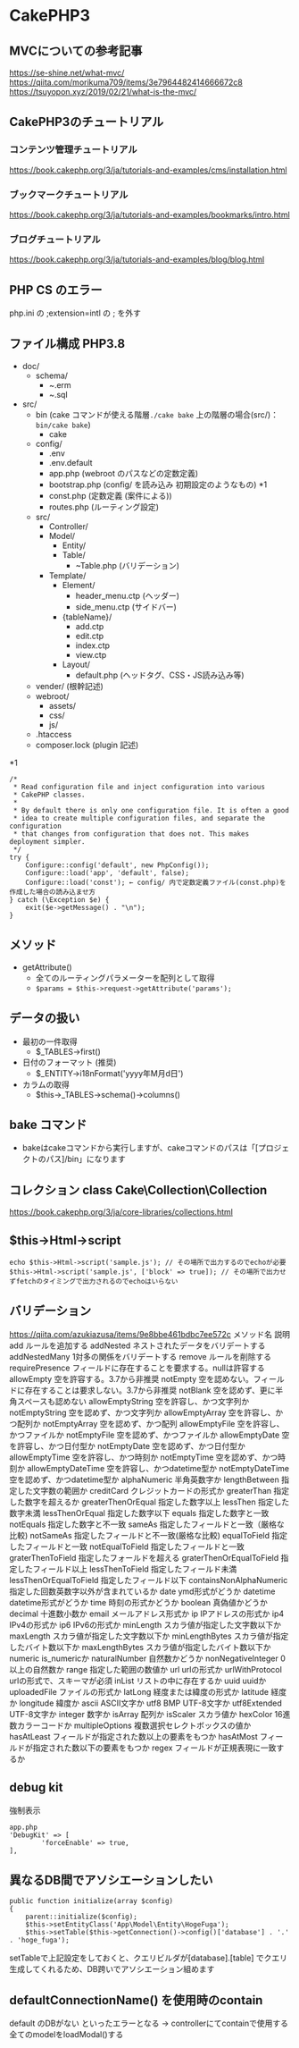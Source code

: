 # CakePHP3

## MVCについての参考記事
https://se-shine.net/what-mvc/
https://qiita.com/morikuma709/items/3e7964482414666672c8
https://tsuyopon.xyz/2019/02/21/what-is-the-mvc/

## CakePHP3のチュートリアル
### コンテンツ管理チュートリアル
https://book.cakephp.org/3/ja/tutorials-and-examples/cms/installation.html

### ブックマークチュートリアル
https://book.cakephp.org/3/ja/tutorials-and-examples/bookmarks/intro.html

### ブログチュートリアル
https://book.cakephp.org/3/ja/tutorials-and-examples/blog/blog.html


## PHP CS のエラー
php.ini の ;extension=intl の ; を外す

## ファイル構成 PHP3.8
- doc/
  - schema/
    - ~.erm
    - ~.sql
- src/
  - bin (cake コマンドが使える階層`./cake bake` 上の階層の場合(src/)：`bin/cake bake`)
    - cake
  - config/
    - .env
    - .env.default
    - app.php (webroot のパスなどの定数定義)
    - bootstrap.php (config/ を読み込み 初期設定のようなもの) *1
    - const.php (定数定義 (案件による))
    - routes.php (ルーティング設定)
  - src/
    - Controller/
    - Model/
      - Entity/
      - Table/
        - ~Table.php (バリデーション)
    - Template/
      - Element/
        - header_menu.ctp (ヘッダー)
        - side_menu.ctp (サイドバー)
      - {tableName}/
        - add.ctp
        - edit.ctp
        - index.ctp
        - view.ctp
      - Layout/
        - default.php (ヘッドタグ、CSS・JS読み込み等)
  - vender/ (根幹記述)
  - webroot/
    - assets/
    - css/
    - js/
  - .htaccess
  - composer.lock (plugin 記述)

*1
```
/*
 * Read configuration file and inject configuration into various
 * CakePHP classes.
 *
 * By default there is only one configuration file. It is often a good
 * idea to create multiple configuration files, and separate the configuration
 * that changes from configuration that does not. This makes deployment simpler.
 */
try {
    Configure::config('default', new PhpConfig());
    Configure::load('app', 'default', false);
    Configure::load('const'); ← config/ 内で定数定義ファイル(const.php)を作成した場合の読み込ませ方
} catch (\Exception $e) {
    exit($e->getMessage() . "\n");
}
```


## メソッド
- getAttribute()
  - 全てのルーティングパラメーターを配列として取得
  - `$params = $this->request->getAttribute('params');`

## データの扱い
- 最初の一件取得
  - $_TABLES->first()
- 日付のフォーマット (推奨)
  - $_ENTITY->i18nFormat('yyyy年M月d日')
- カラムの取得
  - $this->_TABLES->schema()->columns()

## bake コマンド
- bakeはcakeコマンドから実行しますが、cakeコマンドのパスは「[プロジェクトのパス]/bin」になります

## コレクション class Cake\Collection\Collection
https://book.cakephp.org/3/ja/core-libraries/collections.html

## $this->Html->script
```
echo $this->Html->script('sample.js'); // その場所で出力するのでechoが必要
$this->Html->script('sample.js', ['block' => true]); // その場所で出力せずfetchのタイミングで出力されるのでechoはいらない
```

## バリデーション

https://qiita.com/azukiazusa/items/9e8bbe461bdbc7ee572c
メソッド名	説明
add	ルールを追加する
addNested	ネストされたデータをバリデートする
addNestedMany	1対多の関係をバリデートする
remove	ルールを削除する
requirePresence	フィールドに存在することを要求する。nullは許容する
allowEmpty	空を許容する。3.7から非推奨
notEmpty	空を認めない。フィールドに存在することは要求しない。3.7から非推奨
notBlank	空を認めず、更に半角スペースも認めない
allowEmptyString	空を許容し、かつ文字列か
notEmptyString	空を認めず、かつ文字列か
allowEmptyArray	空を許容し、かつ配列か
notEmptyArray	空を認めず、かつ配列
allowEmptyFile	空を許容し、かつファイルか
notEmptyFile	空を認めず、かつファイルか
allowEmptyDate	空を許容し、かつ日付型か
notEmptyDate	空を認めず、かつ日付型か
allowEmptyTime	空を許容し、かつ時刻か
notEmptyTime	空を認めず、かつ時刻か
allowEmptyDateTime	空を許容し、かつdatetime型か
notEmptyDateTime	空を認めず、かつdatetime型か
alphaNumeric	半角英数字か
lengthBetween	指定した文字数の範囲か
creditCard	クレジットカードの形式か
greaterThan	指定した数字を超えるか
greaterThenOrEqual	指定した数字以上
lessThen	指定した数字未満
lessThenOrEqual	指定した数字以下
equals	指定した数字と一致
notEquals	指定した数字と不一致
sameAs	指定したフィールドと一致（厳格な比較)
notSameAs	指定したフィールドと不一致(厳格な比較)
equalToField	指定したフィールドと一致
notEqualToField	指定したフィールドと一致
graterThenToField	指定したフォールドを超える
graterThenOrEqualToField	指定したフィールド以上
lessThenToField	指定したフィールド未満
lessThenOrEqualToField	指定したフィールド以下
containsNonAlphaNumeric	指定した回数英数字以外が含まれているか
date	ymd形式がどうか
datetime	datetime形式がどうか
time	時刻の形式かどうか
boolean	真偽値かどうか
decimal	十進数小数か
email	メールアドレス形式か
ip	IPアドレスの形式か
ip4	IPv4の形式か
ip6	IPv6の形式か
minLength	スカラ値が指定した文字数以下か
maxLength	スカラ値が指定した文字数以下か
minLengthBytes	スカラ値が指定したバイト数以下か
maxLengthBytes	スカラ値が指定したバイト数以下か
numeric	is_numericか
naturalNumber	自然数かどうか
nonNegativeInteger	0以上の自然数か
range	指定した範囲の数値か
url	urlの形式か
urlWithProtocol	urlの形式で、スキーマが必須
inList	リストの中に存在するか
uuid	uuidか
uploadedFile	ファイルの形式か
latLong	経度または緯度の形式か
latitude	経度か
longitude	緯度か
ascii	ASCII文字か
utf8	BMP UTF-8文字か
utf8Extended	UTF-8文字か
integer	数字か
isArray	配列か
isScaler	スカラ値か
hexColor	16進数カラーコードか
multipleOptions	複数選択セレクトボックスの値か
hasAtLeast	フィールドが指定された数以上の要素をもつか
hasAtMost	フィールドが指定された数以下の要素をもつか
regex	フィールドが正規表現に一致するか


## debug kit
強制表示
```
app.php
'DebugKit' => [
        'forceEnable' => true,
],
```

## 異なるDB間でアソシエーションしたい
```
public function initialize(array $config)
{
    parent::initialize($config);
    $this->setEntityClass('App\Model\Entity\HogeFuga');
    $this->setTable($this->getConnection()->config()['database'] . '.' . 'hoge_fuga');
```
setTableで上記設定をしておくと、クエリビルダが[database].[table] でクエリ生成してくれるため、DB跨いでアソシエーション組めます

## defaultConnectionName() を使用時のcontain
default のDBがない といったエラーとなる
→ controllerにてcontainで使用する全てのmodelをloadModal()する
